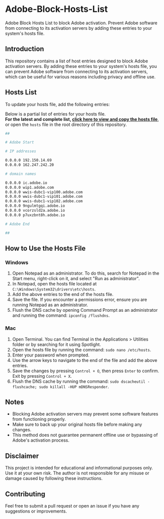 # Adobe-Block-Hosts-List

Adobe Block Hosts List to block Adobe activation. Prevent Adobe software from connecting to its activation servers by adding these entries to your system's hosts file.

## Introduction

This repository contains a list of host entries designed to block Adobe activation servers. By adding these entries to your system's hosts file, you can prevent Adobe software from connecting to its activation servers, which can be useful for various reasons including privacy and offline use.

## Hosts List

To update your hosts file, add the following entries:

Below is a partial list of entries for your hosts file.  
**For the latest and complete list, [click here to view and copy the hosts file](./hosts)**, or open the `hosts` file in the root directory of this repository.

```bash
##

# Adobe Start

# IP addresses

0.0.0.0 192.150.14.69
0.0.0.0 162.247.242.20

# domain names

0.0.0.0 ic.adobe.io
0.0.0.0 wip1.adobe.com
0.0.0.0 wwis-dubc1-vip100.adobe.com
0.0.0.0 wwis-dubc1-vip101.adobe.com
0.0.0.0 wwis-dubc1-vip102.adobe.com
0.0.0.0 9ngulmtgqi.adobe.io
0.0.0.0 vcorzsld2a.adobe.io
0.0.0.0 p7uxzbnt8h.adobe.io

# Adobe End

##
```

## How to Use the Hosts File

### Windows

1. Open Notepad as an administrator. To do this, search for Notepad in the Start menu, right-click on it, and select "Run as administrator".
2. In Notepad, open the hosts file located at `C:\Windows\System32\drivers\etc\hosts`.
3. Add the above entries to the end of the hosts file.
4. Save the file. If you encounter a permissions error, ensure you are running Notepad as an administrator.
5. Flush the DNS cache by opening Command Prompt as an administrator and running the command: `ipconfig /flushdns`.

### Mac

1. Open Terminal. You can find Terminal in the Applications > Utilities folder or by searching for it using Spotlight.
2. Open the hosts file by running the command: `sudo nano /etc/hosts`.
3. Enter your password when prompted.
4. Use the arrow keys to navigate to the end of the file and add the above entries.
5. Save the changes by pressing `Control + O`, then press `Enter` to confirm. Exit by pressing `Control + X`.
6. Flush the DNS cache by running the command: `sudo dscacheutil -flushcache; sudo killall -HUP mDNSResponder`.

## Notes

- Blocking Adobe activation servers may prevent some software features from functioning properly.
- Make sure to back up your original hosts file before making any changes.
- This method does not guarantee permanent offline use or bypassing of Adobe's activation process.

## Disclaimer

This project is intended for educational and informational purposes only. Use it at your own risk. The author is not responsible for any misuse or damage caused by following these instructions.

## Contributing

Feel free to submit a pull request or open an issue if you have any suggestions or improvements.
